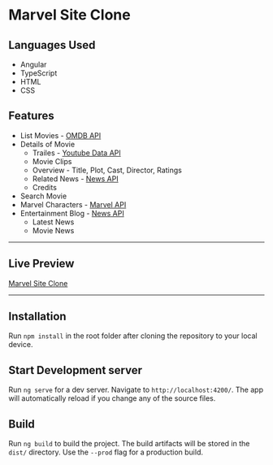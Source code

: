 # Marvel Site Clone

## Languages Used
- Angular
- TypeScript
- HTML
- CSS

## Features
- List Movies - [OMDB API]('http://www.omdbapi.com/)
- Details of Movie
    - Trailes - [Youtube Data API]('https://developers.google.com/youtube/v3)
    - Movie Clips
    - Overview - Title, Plot, Cast, Director, Ratings
    - Related News - [News API]('https://newsapi.org/')
    - Credits
- Search Movie
- Marvel Characters - [Marvel API]('https://developer.marvel.com/')
- Entertainment Blog - [News API]('https://newsapi.org/')
    - Latest News
    - Movie News

<hr>

## Live Preview
[Marvel Site Clone](https://marvel-wm.netlify.app/)

<hr>

## Installation

Run `npm install` in the root folder after cloning the repository to your local device.

## Start Development server

Run `ng serve` for a dev server. Navigate to `http://localhost:4200/`. The app will automatically reload if you change any of the source files.

## Build

Run `ng build` to build the project. The build artifacts will be stored in the `dist/` directory. Use the `--prod` flag for a production build.